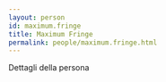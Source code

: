 ```yaml
---
layout: person
id: maximum.fringe
title: Maximum Fringe
permalink: people/maximum.fringe.html
---
```


Dettagli della persona